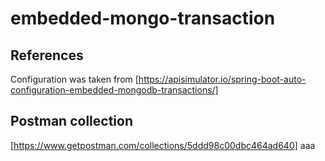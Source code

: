 # embedded-mongo-transaction
## References
Configuration was taken from [https://apisimulator.io/spring-boot-auto-configuration-embedded-mongodb-transactions/]

## Postman collection
[https://www.getpostman.com/collections/5ddd98c00dbc464ad640]
aaa
